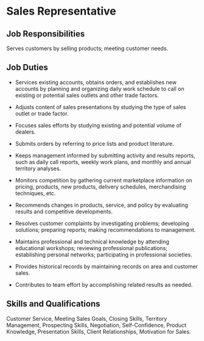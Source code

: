 # Sales Representative

## Job Responsibilities

Serves customers by selling products; meeting customer needs.

## Job Duties

* Services existing accounts, obtains orders, and establishes new accounts by planning and organizing daily work schedule to call on existing or potential sales outlets and other trade factors.

* Adjusts content of sales presentations by studying the type of sales outlet or trade factor.

* Focuses sales efforts by studying existing and potential volume of dealers.

* Submits orders by referring to price lists and product literature.

* Keeps management informed by submitting activity and results reports, such as daily call reports, weekly work plans, and monthly and annual territory analyses.

* Monitors competition by gathering current marketplace information on pricing, products, new products, delivery schedules, merchandising techniques, etc.

* Recommends changes in products, service, and policy by evaluating results and competitive developments.

* Resolves customer complaints by investigating problems; developing solutions; preparing reports; making recommendations to management.

* Maintains professional and technical knowledge by attending educational workshops; reviewing professional publications; establishing personal networks; participating in professional societies.

* Provides historical records by maintaining records on area and customer sales.

* Contributes to team effort by accomplishing related results as needed.

## Skills and Qualifications

Customer Service, Meeting Sales Goals, Closing Skills, Territory Management, Prospecting Skills, Negotiation, Self-Confidence, Product Knowledge, Presentation Skills, Client Relationships, Motivation for Sales.

